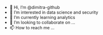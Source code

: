 - 👋 Hi, I’m @dimitra-github
- 👀 I’m interested in data science and security
- 🌱 I’m currently learning analytics
- 💞️ I’m looking to collaborate on ...
- 📫 How to reach me ...

<!---
dimitra-github/dimitra-github is a ✨ special ✨ repository because its `README.md` (this file) appears on your GitHub profile.
You can click the Preview link to take a look at your changes.
--->
